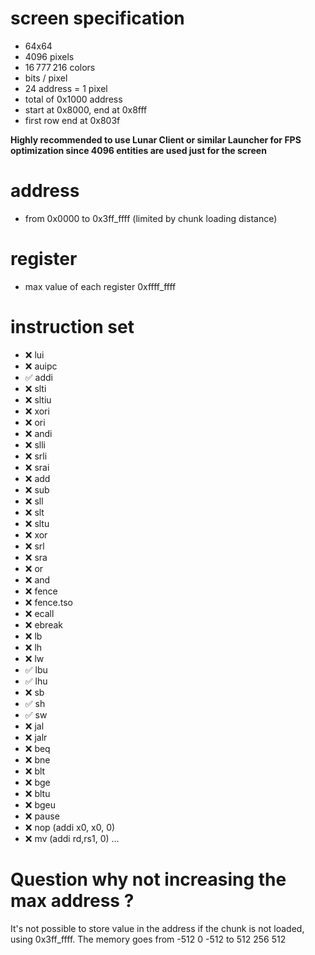 # screen specification
- 64x64
- 4096 pixels
- 16 777 216 colors
-  bits / pixel
- 24 address = 1 pixel
- total of 0x1000 address
- start at 0x8000, end at 0x8fff
- first row end at 0x803f

**Highly recommended to use Lunar Client or similar Launcher for FPS optimization since 4096 entities are used just for the screen**

# address
- from 0x0000 to 0x3ff_ffff
(limited by chunk loading distance)

# register
- max value of each register 0xffff_ffff

# instruction set
- ❌ lui
- ❌ auipc
- ✅ addi
- ❌ slti
- ❌ sltiu
- ❌ xori
- ❌ ori
- ❌ andi
- ❌ slli
- ❌ srli
- ❌ srai
- ❌ add
- ❌ sub
- ❌ sll
- ❌ slt
- ❌ sltu
- ❌ xor
- ❌ srl
- ❌ sra
- ❌ or
- ❌ and
- ❌ fence
- ❌ fence.tso
- ❌ ecall
- ❌ ebreak
- ❌ lb
- ❌ lh
- ❌ lw
- ✅ lbu
- ✅ lhu
- ❌ sb
- ✅ sh
- ✅ sw
- ❌ jal
- ❌ jalr
- ❌ beq
- ❌ bne
- ❌ blt
- ❌ bge
- ❌ bltu
- ❌ bgeu
- ❌ pause
- ❌ nop (addi x0, x0, 0)
- ❌ mv (addi rd,rs1, 0)
...

# Question why not increasing the max address ?
It's not possible to store value in the address if the chunk is not loaded, using 0x3ff_ffff.
The memory goes from -512 0 -512 to 512 256 512